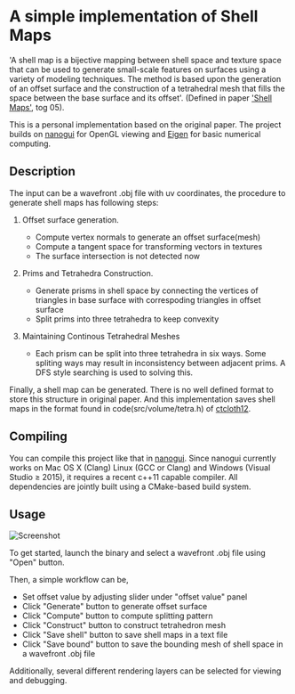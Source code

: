 # A simple implementation of Shell Maps

'A shell map is a bijective mapping between shell space and texture space that can be used
to generate small-scale features on surfaces using a variety of modeling techniques. The 
method is based upon the generation of an offset surface and the construction of a tetrahedral
mesh that fills the space between the base surface and its offset'. (Defined in paper 
['Shell Maps'](http://dl.acm.org/citation.cfm?id=1073239), tog 05).

This is a personal implementation based on the original paper. The project builds on
[nanogui](https://github.com/wjakob/nanogui) for OpenGL viewing and
[Eigen](http://eigen.tuxfamily.org/index.php?title=Main_Page) for basic numerical computing.

## Description
The input can be a wavefront .obj file with uv coordinates, the procedure to generate shell
maps has following steps:

1. Offset surface generation. 
	- Compute vertex normals to generate an offset surface(mesh) 
	- Compute a tangent space for transforming vectors in textures
	- The surface intersection is not detected now

2. Prims and Tetrahedra Construction.
	- Generate prisms in shell space by connecting the vertices of triangles in base surface
	  with correspoding triangles in offset surface
	- Split prims into three tetrahedra to keep convexity

3. Maintaining Continous Tetrahedral Meshes
	- Each prism can be split into three tetrahedra in six ways. Some spliting ways may result
	  in inconsistency between adjacent prims. A DFS style searching is used to solving this.

Finally, a shell map can be generated. There is no well defined format to store this structure
in original paper. And this implementation saves shell maps in the format found in code(src/volume/tetra.h)
of [ctcloth12](http://www.cs.cornell.edu/projects/ctcloth/data/).

## Compiling
You can compile this project like that in [nanogui](https://github.com/wjakob/nanogui). Since
nanogui currently works on Mac OS X (Clang) Linux (GCC or Clang) and Windows (Visual Studio ≥ 2015),
it requires a recent c++11 capable compiler. All dependencies are jointly built using a 
CMake-based build system.

## Usage
![Screenshot](https://github.com/dragonbook/nanogui/raw/master/resources/shellmaps.PNG "shell maps")

To get started, launch the binary and select a wavefront .obj file using "Open" button.

Then, a simple workflow can be,
- Set offset value by adjusting slider under "offset value" panel
- Click "Generate" button to generate offset surface
- Click "Compute" button to compute splitting pattern
- Click "Construct" button to construct tetrahedron mesh
- Click "Save shell" button to save shell maps in a text file
- Click "Save bound" button to save the bounding mesh of shell space in a wavefront .obj file

Additionally, several different rendering layers can be selected for viewing and debugging.